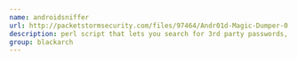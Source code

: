 ```yaml
---
name: androidsniffer
url: http://packetstormsecurity.com/files/97464/Andr01d-Magic-Dumper-0.1.html
description: perl script that lets you search for 3rd party passwords, dump the call log, dump contacts, dump wireless configuration, and more. URL : http://packetstormsecurity.com/files/97464/Andr01d-Magic-Dumper-0.1.html Groups : blackarch blackarch-mobile blackarch-scanner blackarch-sniffer
group: blackarch
---
```


